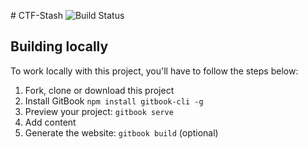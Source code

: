 # CTF-Stash
![Build Status]()

## Building locally

To work locally with this project, you'll have to follow the steps below:

1. Fork, clone or download this project
1. Install GitBook `npm install gitbook-cli -g`
1. Preview your project: `gitbook serve`
1. Add content
1. Generate the website: `gitbook build` (optional)
